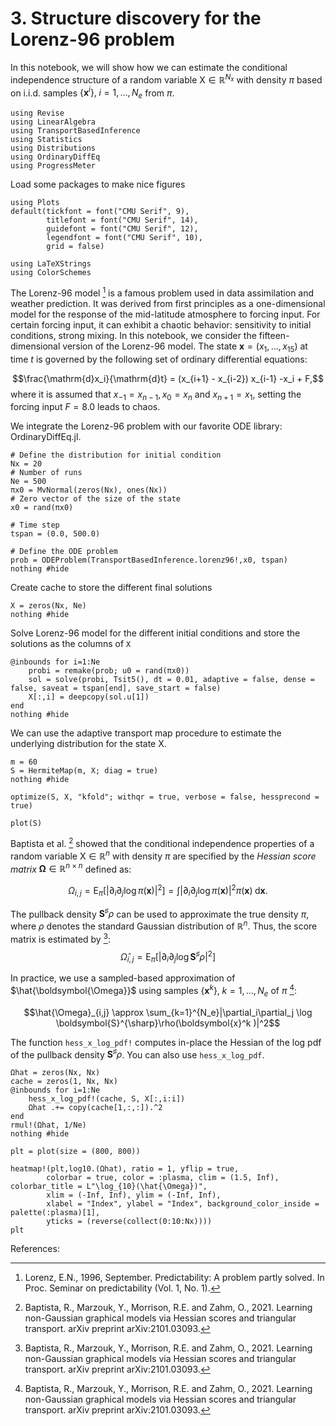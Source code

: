 # 3. Structure discovery for the Lorenz-96 problem

In this notebook, we will show how we can estimate the conditional independence structure of a random variable $\mathsf{X} \in \mathbb{R}^{N_x}$ with density $\pi$ based on i.i.d. samples $\{\boldsymbol{x}^i\}, \; i = 1, \ldots, N_e$ from $\pi$.

```@example 3.-Structure-discovery-for-the-Lorenz-96-problem
using Revise
using LinearAlgebra
using TransportBasedInference
using Statistics
using Distributions
using OrdinaryDiffEq
using ProgressMeter
```

Load some packages to make nice figures


```@example 3.-Structure-discovery-for-the-Lorenz-96-problem
using Plots
default(tickfont = font("CMU Serif", 9),
        titlefont = font("CMU Serif", 14),
        guidefont = font("CMU Serif", 12),
        legendfont = font("CMU Serif", 10),
        grid = false)

using LaTeXStrings
using ColorSchemes
```

The Lorenz-96 model [^1] is a famous problem used in data assimilation and weather prediction. It was derived from first principles as a one-dimensional model for the response of the mid-latitude atmosphere to forcing input. For certain forcing input, it can exhibit a chaotic behavior: sensitivity to initial conditions, strong mixing. In this notebook, we consider the fifteen-dimensional version of the Lorenz-96 model.  The state $\boldsymbol{x} = (x_1, \ldots, x_{15})$ at time $t$ is governed by the following set of ordinary differential equations:

$$\frac{\mathrm{d}x_i}{\mathrm{d}t} = (x_{i+1} - x_{i-2}) x_{i-1} -x_i + F,$$
where it is assumed that $x_{-1} = x_{n − 1} , x_0 = x_{n}$ and $x_{n+1} = x_1$, setting the forcing input $F=8.0$ leads to chaos.

We integrate the Lorenz-96 problem with our favorite ODE library: OrdinaryDiffEq.jl.

```@example 3.-Structure-discovery-for-the-Lorenz-96-problem
# Define the distribution for initial condition
Nx = 20
# Number of runs
Ne = 500
πx0 = MvNormal(zeros(Nx), ones(Nx))
# Zero vector of the size of the state
x0 = rand(πx0)

# Time step
tspan = (0.0, 500.0)

# Define the ODE problem
prob = ODEProblem(TransportBasedInference.lorenz96!,x0, tspan)
nothing #hide
```


Create cache to store the different final solutions


```@example 3.-Structure-discovery-for-the-Lorenz-96-problem
X = zeros(Nx, Ne)
nothing #hide
```

Solve Lorenz-96 model for the different initial conditions and store the solutions as the columns of `X`


```@example 3.-Structure-discovery-for-the-Lorenz-96-problem
@inbounds for i=1:Ne
    probi = remake(prob; u0 = rand(πx0))
    sol = solve(probi, Tsit5(), dt = 0.01, adaptive = false, dense = false, saveat = tspan[end], save_start = false)
    X[:,i] = deepcopy(sol.u[1])
end
nothing #hide
```

We can use the adaptive transport map procedure to estimate the underlying distribution for the state $\mathsf{X}$.


```@example 3.-Structure-discovery-for-the-Lorenz-96-problem
m = 60
S = HermiteMap(m, X; diag = true)
nothing #hide
```


```@example 3.-Structure-discovery-for-the-Lorenz-96-problem
optimize(S, X, "kfold"; withqr = true, verbose = false, hessprecond = true)
```



```@example 3.-Structure-discovery-for-the-Lorenz-96-problem
plot(S)
```


Baptista et al. [^3] showed that the conditional independence properties of a random variable $\mathsf{X} \in \mathbb{R}^n$ with density $\pi$ are specified by the *Hessian score matrix* $\boldsymbol{\Omega} \in \mathbb{R}^{n \times n}$ defined as:

$$\Omega_{i,j} = \mathrm{E}_{\pi} \left[ |\partial_i\partial_j \log \pi(\boldsymbol{x})|^2  \right] = \int |\partial_i\partial_j \log \pi(\boldsymbol{x})|^2 \pi(\boldsymbol{x}) \; \mathrm{d}\boldsymbol{x}.$$

The pullback density $\boldsymbol{S}^{\sharp} \rho$ can be used to approximate the true density $\pi$, where $\rho$ denotes the standard Gaussian distribution of $\mathbb{R}^n$. Thus, the score matrix is estimated by [^3]:
$$\hat{\Omega}_{i,j} = \mathrm{E}_{\pi} \left[ |\partial_i\partial_j \log \boldsymbol{S}^{\sharp} \rho|^2  \right]$$

In practice, we use a sampled-based approximation of $\hat{\boldsymbol{\Omega}}$ using samples $\{\boldsymbol{x}^k\}, \; k=1,\ldots, N_e$ of $\pi$ [^3]:


$$\hat{\Omega}_{i,j} \approx \sum_{k=1}^{N_e}|\partial_i\partial_j \log \boldsymbol{S}^{\sharp}\rho(\boldsymbol{x}^k )|^2$$

The function `hess_x_log_pdf!` computes in-place the Hessian of the log pdf of the pullback density $\boldsymbol{S}^{\sharp} \rho$. You can also use `hess_x_log_pdf`.


```@example 3.-Structure-discovery-for-the-Lorenz-96-problem
Ωhat = zeros(Nx, Nx)
cache = zeros(1, Nx, Nx)
@inbounds for i=1:Ne
    hess_x_log_pdf!(cache, S, X[:,i:i])
    Ωhat .+= copy(cache[1,:,:]).^2
end
rmul!(Ωhat, 1/Ne)
nothing #hide
```


```@example 3.-Structure-discovery-for-the-Lorenz-96-problem
plt = plot(size = (800, 800))

heatmap!(plt,log10.(Ωhat), ratio = 1, yflip = true,
        colorbar = true, color = :plasma, clim = (1.5, Inf), colorbar_title = L"\log_{10}(\hat{\Omega})",
        xlim = (-Inf, Inf), ylim = (-Inf, Inf),
        xlabel = "Index", ylabel = "Index", background_color_inside = palette(:plasma)[1],
        yticks = (reverse(collect(0:10:Nx))))
plt
```

References:

[^1]: Lorenz, E.N., 1996, September. Predictability: A problem partly solved. In Proc. Seminar on predictability (Vol. 1, No. 1).

[^2]: Baptista, R., Zahm, O., & Marzouk, Y. (2020). An adaptive transport framework for joint and conditional density estimation. arXiv preprint arXiv:2009.10303.

[^3]: Baptista, R., Marzouk, Y., Morrison, R.E. and Zahm, O., 2021. Learning non-Gaussian graphical models via Hessian scores and triangular transport. arXiv preprint arXiv:2101.03093.
